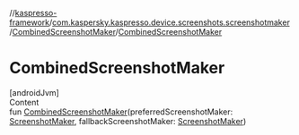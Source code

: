 //[kaspresso-framework](../../index.md)/[com.kaspersky.kaspresso.device.screenshots.screenshotmaker](../index.md)/[CombinedScreenshotMaker](index.md)/[CombinedScreenshotMaker](-combined-screenshot-maker.md)



# CombinedScreenshotMaker  
[androidJvm]  
Content  
fun [CombinedScreenshotMaker](-combined-screenshot-maker.md)(preferredScreenshotMaker: [ScreenshotMaker](../-screenshot-maker/index.md), fallbackScreenshotMaker: [ScreenshotMaker](../-screenshot-maker/index.md))  




